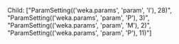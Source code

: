 Child: ["ParamSetting(('weka.params', 'param', 'I'), 28)", "ParamSetting(('weka.params', 'param', 'P'), 3)", "ParamSetting(('weka.params', 'param', 'M'), 2)", "ParamSetting(('weka.params', 'param', 'P'), 11)"]